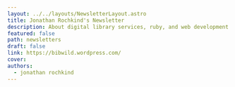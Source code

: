 ```yaml
---
layout: ../../layouts/NewsletterLayout.astro
title: Jonathan Rochkind's Newsletter
description: About digital library services, ruby, and web development.
featured: false
path: newsletters
draft: false
link: https://bibwild.wordpress.com/
cover: 
authors:
  - jonathan rochkind
---
```

